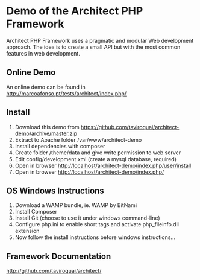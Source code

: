 Demo of the Architect PHP Framework
=======================

Architect PHP Framework uses a pragmatic and modular Web development approach. 
The idea is to create a small API but with the most common features in web 
development.

Online Demo
-----------

An online demo can be found in <http://marcoafonso.pt/tests/architect/index.php/>

Install
-------

1. Download this demo from <https://github.com/taviroquai/architect-demo/archive/master.zip>
2. Extract to Apache folder /var/www/architect-demo
3. Install dependencies with composer
4. Create folder /theme/data and give write permission to web server
5. Edit config/development.xml (create a mysql database, required)
6. Open in browser <http://localhost/architect-demo/index.php/user/install>
7. Open in browser <http://localhost/architect-demo/index.php/>

OS Windows Instructions
------------------

1. Download a WAMP bundle, ie. WAMP by BitNami
2. Install Composer
3. Install Git (choose to use it under windows command-line)
4. Configure php.ini to enable short tags and activate php_fileinfo.dll extension
5. Now follow the install instructions before windows instructions...

Framework Documentation
-------------

<http://github.com/taviroquai/architect/>
